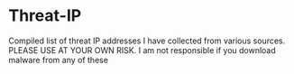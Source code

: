 # Threat-IP
Compiled list of threat IP addresses I have collected from various sources. PLEASE USE AT YOUR OWN RISK. I am not responsible if you download malware from any of these
